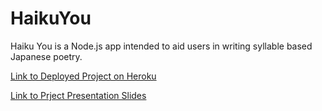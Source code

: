 # HaikuYou
Haiku You is a Node.js app intended to aid users in writing syllable based Japanese poetry.

[Link to Deployed Project on Heroku](https://dazzling-redwood-13072.herokuapp.com/)

[Link to Prject Presentation Slides](https://docs.google.com/presentation/d/1-LUwk1Blh9OaAlCh4cVnkEraY74stMWkwE3O-vv8nLA/edit?usp=sharing)
